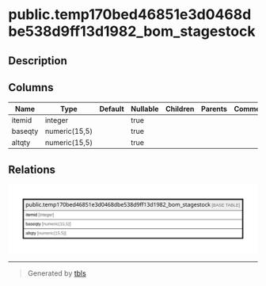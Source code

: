 # public.temp170bed46851e3d0468dbe538d9ff13d1982_bom_stagestock

## Description

## Columns

| Name | Type | Default | Nullable | Children | Parents | Comment |
| ---- | ---- | ------- | -------- | -------- | ------- | ------- |
| itemid | integer |  | true |  |  |  |
| baseqty | numeric(15,5) |  | true |  |  |  |
| altqty | numeric(15,5) |  | true |  |  |  |

## Relations

![er](public.temp170bed46851e3d0468dbe538d9ff13d1982_bom_stagestock.svg)

---

> Generated by [tbls](https://github.com/k1LoW/tbls)
